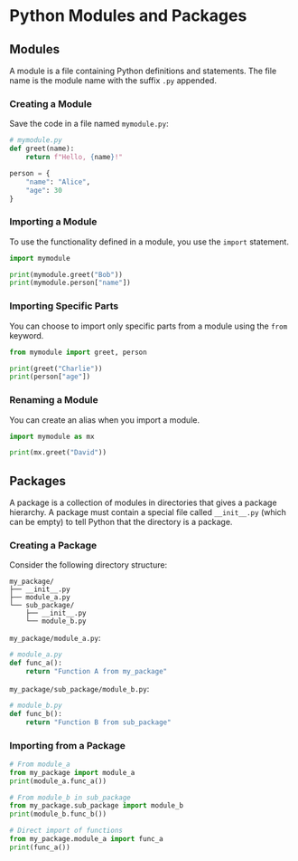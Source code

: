 # Python Modules and Packages

## Modules

A module is a file containing Python definitions and statements. The file name is the module name with the suffix `.py` appended.

### Creating a Module

Save the code in a file named `mymodule.py`:

```python
# mymodule.py
def greet(name):
    return f"Hello, {name}!"

person = {
    "name": "Alice",
    "age": 30
}
```

### Importing a Module

To use the functionality defined in a module, you use the `import` statement.

```python
import mymodule

print(mymodule.greet("Bob"))
print(mymodule.person["name"])
```

### Importing Specific Parts

You can choose to import only specific parts from a module using the `from` keyword.

```python
from mymodule import greet, person

print(greet("Charlie"))
print(person["age"])
```

### Renaming a Module

You can create an alias when you import a module.

```python
import mymodule as mx

print(mx.greet("David"))
```

## Packages

A package is a collection of modules in directories that gives a package hierarchy. A package must contain a special file called `__init__.py` (which can be empty) to tell Python that the directory is a package.

### Creating a Package

Consider the following directory structure:

```
my_package/
├── __init__.py
├── module_a.py
└── sub_package/
    ├── __init__.py
    └── module_b.py
```

`my_package/module_a.py`:
```python
# module_a.py
def func_a():
    return "Function A from my_package"
```

`my_package/sub_package/module_b.py`:
```python
# module_b.py
def func_b():
    return "Function B from sub_package"
```

### Importing from a Package

```python
# From module_a
from my_package import module_a
print(module_a.func_a())

# From module_b in sub_package
from my_package.sub_package import module_b
print(module_b.func_b())

# Direct import of functions
from my_package.module_a import func_a
print(func_a())
```